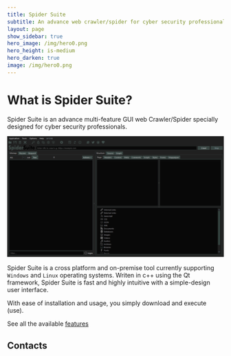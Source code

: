 ```yaml
---
title: Spider Suite
subtitle: An advance web crawler/spider for cyber security professionals
layout: page
show_sidebar: true
hero_image: /img/hero0.png
hero_height: is-medium
hero_darken: true
image: /img/hero0.png
---
```


# What is Spider Suite?

Spider Suite is an advance multi-feature GUI web Crawler/Spider specially designed for cyber security professionals.

<img src="/img/screenshots.apng">

Spider Suite is a cross platform and on-premise tool currently supporting `Windows` and `Linux` operating systems. Writen in c++ using the Qt framework, Spider Suite is fast and highly intuitive with a simple-design user interface.

With ease of installation and usage, you simply download and execute (use).

See all the available [features](/features/)

## Contacts
